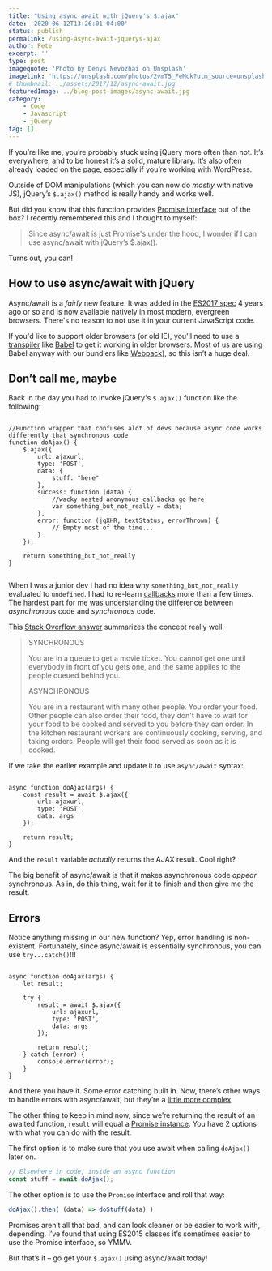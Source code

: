 ```yaml
---
title: "Using async await with jQuery's $.ajax"
date: '2020-06-12T13:26:01-04:00'
status: publish
permalink: /using-async-await-jquerys-ajax
author: Pete
excerpt: ''
type: post
imagequote: 'Photo by Denys Nevozhai on Unsplash'
imagelink: 'https://unsplash.com/photos/2vmT5_FeMck?utm_source=unsplash&utm_medium=referral&utm_content=creditCopyText'
# thumbnail: ../assets/2017/12/async-await.jpg
featuredImage: ../blog-post-images/async-await.jpg
category:
    - Code
    - Javascript
    - jQuery
tag: []
---
```


If you’re like me, you’re probably stuck using jQuery more often than not. It’s everywhere, and to be honest it’s a solid, mature library. It’s also often already loaded on the page, especially if you’re working with WordPress.

Outside of DOM manipulations (which you can now do *mostly* with native JS), jQuery’s `$.ajax()` method is really handy and works well.

But did you know that this function provides [Promise interface](https://developer.mozilla.org/en-US/docs/Web/JavaScript/Reference/Global_Objects/Promise) out of the box? I recently remembered this and I thought to myself:

> Since async/await is just Promise's under the hood, I wonder if I can use async/await with jQuery’s $.ajax().

Turns out, you can!

How to use async/await with jQuery
---------

Async/await is a _fairly_ new feature. It was added in the [ES2017 spec](https://developer.mozilla.org/en-US/docs/Web/JavaScript/Reference/Statements/async_function) 4 years ago or so and is now available natively in most modern, evergreen browsers. There's no reason to not use it in your current JavaScript code.

If you'd like to support older browsers (or old IE), you'll need to use a [transpiler](https://stackoverflow.com/a/47506839/130596) like [Babel](https://babeljs.io/) to get it working in older browsers. Most of us are using Babel anyway with our bundlers like [Webpack](https://babeljs.io/docs/setup/#installation)), so this isn’t a huge deal.

## Don’t call me, maybe

Back in the day you had to invoke jQuery's `$.ajax()` function like the following:

```javascript{numberLines: true}

//Function wrapper that confuses alot of devs because async code works differently that synchronous code
function doAjax() {
    $.ajax({
        url: ajaxurl,
        type: 'POST',
        data: {
            stuff: "here"
        },
        success: function (data) {
            //wacky nested anonymous callbacks go here
            var something_but_not_really = data;
        },
        error: function (jqXHR, textStatus, errorThrown) {
            // Empty most of the time...
        }
    });

    return something_but_not_really
}


```

When I was a junior dev I had no idea why `something_but_not_really` evaluated to `undefined`. I had to re-learn [callbacks](https://developer.mozilla.org/en-US/docs/Glossary/Callback_function) more than a few times. The hardest part for me was understanding the difference between _asynchronous_ code and _synchronous_ code. 

This [Stack Overflow answer](https://stackoverflow.com/a/26804844/130596) summarizes the concept really well:

>SYNCHRONOUS
>
>You are in a queue to get a movie ticket. You cannot get one until everybody in front of you gets one, and the same applies to the people queued behind you.
>
>ASYNCHRONOUS
>
>You are in a restaurant with many other people. You order your food. Other people can also order their food, they don't have to wait for your food to be cooked and served to you before they can order. In the kitchen restaurant workers are continuously cooking, serving, and taking orders. People will get their food served as soon as it is cooked.

If we take the earlier example and update it to use `async/await` syntax: 

```javascript{numberLines: true}

async function doAjax(args) {
    const result = await $.ajax({
        url: ajaxurl,
        type: 'POST',
        data: args
    });

    return result;
}

```

And the `result` variable *actually* returns the AJAX result. Cool right?

The big benefit of async/await is that it makes asynchronous code *appear* synchronous. As in, do this thing, wait for it to finish and then give me the result.

Errors
------

Notice anything missing in our new function? Yep, error handling is non-existent. Fortunately, since async/await is essentially synchronous, you can use `try...catch()`!!!

```javascript{numberLines: true}

async function doAjax(args) {
    let result;

    try {
        result = await $.ajax({
            url: ajaxurl,
            type: 'POST',
            data: args
        });

        return result;
    } catch (error) {
        console.error(error);
    }
}

```

And there you have it. Some error catching built in. Now, there’s other ways to handle errors with async/await, but they’re a [little more complex](http://blog.grossman.io/how-to-write-async-await-without-try-catch-blocks-in-javascript/).

The other thing to keep in mind now, since we’re returning the result of an awaited function, `result` will equal a [Promise instance](https://developer.mozilla.org/en-US/docs/Web/JavaScript/Reference/Global_Objects/Promise). You have 2 options with what you can do with the result.

The first option is to make sure that you use await when calling `doAjax()` later on.

```javascript
// Elsewhere in code, inside an async function
const stuff = await doAjax();
```

The other option is to use the `Promise` interface and roll that way:

```javascript
doAjax().then( (data) => doStuff(data) )
```

Promises aren’t all that bad, and can look cleaner or be easier to work with, depending. I’ve found that using ES2015 classes it’s sometimes easier to use the Promise interface, so YMMV.

But that’s it – go get your `$.ajax()` using async/await today!